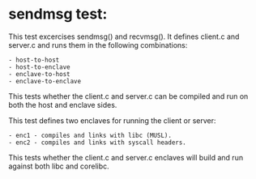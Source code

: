 sendmsg test:
=============

This test excercises sendmsg() and recvmsg(). It defines client.c and server.c
and runs them in the following combinations:

    - host-to-host
    - host-to-enclave
    - enclave-to-host
    - enclave-to-enclave

This tests whether the client.c and server.c can be compiled and run on both
the host and enclave sides.

This test defines two enclaves for running the client or server:

    - enc1 - compiles and links with libc (MUSL).
    - enc2 - compiles and links with syscall headers.

This tests whether the client.c and server.c enclaves will build and run
against both libc and corelibc.
